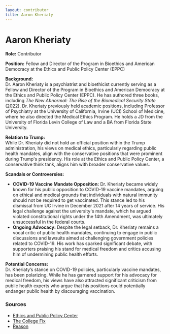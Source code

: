 ```yaml
---
layout: contributor
title: Aaron Kheriaty
---
```


# Aaron Kheriaty

**Role:** Contributor

**Position:** Fellow and Director of the Program in Bioethics and American Democracy at the Ethics and Public Policy Center (EPPC)

**Background:**  
Dr. Aaron Kheriaty is a psychiatrist and bioethicist currently serving as a Fellow and Director of the Program in Bioethics and American Democracy at the Ethics and Public Policy Center (EPPC). He has authored three books, including *The New Abnormal: The Rise of the Biomedical Security State* (2022). Dr. Kheriaty previously held academic positions, including Professor of Psychiatry at the University of California, Irvine (UCI) School of Medicine, where he also directed the Medical Ethics Program. He holds a JD from the University of Florida Levin College of Law and a BA from Florida State University.

**Relation to Trump:**  
While Dr. Kheriaty did not hold an official position within the Trump administration, his views on medical ethics, particularly regarding public health mandates, align with the conservative positions that were prominent during Trump's presidency. His role at the Ethics and Public Policy Center, a conservative think tank, aligns him with broader conservative values.

**Scandals or Controversies:**  
- **COVID-19 Vaccine Mandate Opposition:** Dr. Kheriaty became widely known for his public opposition to COVID-19 vaccine mandates, arguing on ethical and medical grounds that individuals with natural immunity should not be required to get vaccinated. This stance led to his dismissal from UC Irvine in December 2021 after 14 years of service. His legal challenge against the university's mandate, which he argued violated constitutional rights under the 14th Amendment, was ultimately unsuccessful in the federal courts.
- **Ongoing Advocacy:** Despite the legal setback, Dr. Kheriaty remains a vocal critic of public health mandates, continuing to engage in public discussions and lawsuits aimed at challenging government policies related to COVID-19. His work has sparked significant debate, with supporters praising his stand for medical freedom and critics accusing him of undermining public health efforts.

**Potential Concerns:**  
Dr. Kheriaty’s stance on COVID-19 policies, particularly vaccine mandates, has been polarizing. While he has garnered support for his advocacy for medical freedom, his views have also attracted significant criticism from public health experts who argue that his positions could potentially endanger public health by discouraging vaccination.

### Sources
- [Ethics and Public Policy Center](https://eppc.org)
- [The College Fix](https://www.thecollegefix.com/professor-who-refused-covid-vaccine-loses-court-battle-but-continues-war-against-mandates)
- [Reason](https://reason.com/2023/09/13/the-return-of-covid-mandates/)
